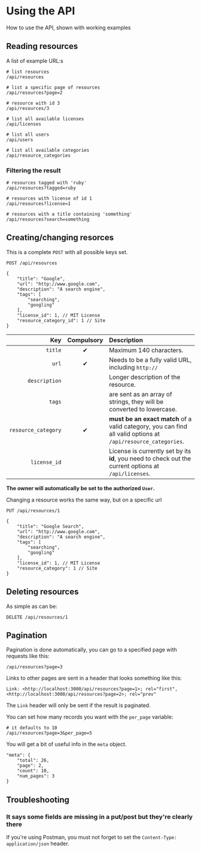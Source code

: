 # Using the API

How to use the API, shown with working examples

## Reading resources

A list of example URL:s

    # list resources
    /api/resources

    # list a specific page of resources
    /api/resources?page=2

    # resource with id 3
    /api/resources/3

    # list all available licenses
    /api/licenses

    # list all users
    /api/users

    # list all available categories
    /api/resource_categories

### Filtering the result

    # resources tagged with 'ruby'
    /api/resources?tagged=ruby

    # resources with license of id 1
    /api/resources?license=1

    # resources with a title containing 'something'
    /api/resources?search=something

## Creating/changing resorces

This is a complete `POST` with all possible keys set.

    POST /api/resources

    {
        "title": "Google",
        "url": "http://www.google.com",
        "description": "A search engine",
        "tags": [
            "searching",
            "googling"
        ],
        "license_id": 1, // MIT License
        "resource_category_id": 1 // Site
    }

|         Key         | Compulsory |                                                  Description                                                  |
| ------------------: | :--------: | :------------------------------------------------------------------------------------------------------------ |
|             `title` |  &#10004;  | Maximum 140 characters.                                                                                       |
|               `url` |  &#10004;  | Needs to be a fully valid URL, including `http://`                                                            |
|       `description` |            | Longer description of the resource.                                                                           |
|              `tags` |            | are sent as an array of strings, they will be converted to lowercase.                                         |
| `resource_category` |  &#10004;  | **must be an exact match** of a valid category, you can find all valid options at `/api/resource_categories`. |
|        `license_id` |            | License is currently set by its **id**, you need to check out the current options at `/api/licenses`.         |

**The owner will automatically be set to the authorized `User`.**

Changing a resource works the same way, but on a specific url

    PUT /api/resources/1

    {
        "title": "Google Search",
        "url": "http://www.google.com",
        "description": "A search engine",
        "tags": [
            "searching",
            "googling"
        ],
        "license_id": 1, // MIT License
        "resource_category": 1 // Site
    }

## Deleting resources

As simple as can be:

    DELETE /api/resources/1

## Pagination

Pagination is done automatically, you can go to a specified page with requests
like this:

    /api/resources?page=3

Links to other pages are sent in a header that looks something like this:

    Link: <http://localhost:3000/api/resources?page=1>; rel="first", <http://localhost:3000/api/resources?page=2>; rel="prev"

The `Link` header will only be sent if the result is paginated.

You can set how many records you want with the `per_page` variable:

    # it defaults to 10
    /api/resources?page=3&per_page=5

You will get a bit of useful info in the `meta` object.

    "meta": {
        "total": 26,
        "page": 2,
        "count": 10,
        "num_pages": 3
    }

## Troubleshooting

### It says some fields are missing in a put/post but they're clearly there

If you're using Postman, you must not forget to set the `Content-Type: application/json` header.
